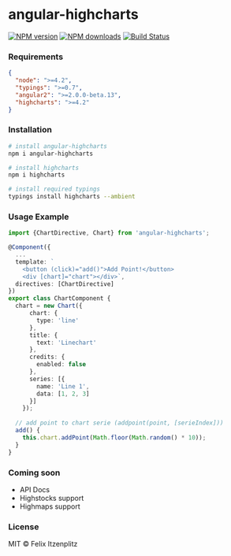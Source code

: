 # angular-highcharts

[![NPM version][npm-image]][npm-url]
[![NPM downloads][downloads-image]][downloads-url]
[![Build Status][build-image]][build-url]

### Requirements
```json
{
  "node": ">=4.2",
  "typings": ">=0.7",
  "angular2": ">=2.0.0-beta.13",
  "highcharts": ">=4.2"
}
```

### Installation
```bash
# install angular-highcharts
npm i angular-highcharts

# install highcharts
npm i highcharts

# install required typings
typings install highcharts --ambient
```

### Usage Example
```typescript
import {ChartDirective, Chart} from 'angular-highcharts';

@Component({
  ...
  template: `
    <button (click)="add()">Add Point!</button>
    <div [chart]="chart"></div>`,
  directives: [ChartDirective]
})
export class ChartComponent {
  chart = new Chart({
      chart: {
        type: 'line'
      },
      title: {
        text: 'Linechart'
      },
      credits: {
        enabled: false
      },
      series: [{
        name: 'Line 1',
        data: [1, 2, 3]
      }]
    });
  
  // add point to chart serie (addpoint(point, [serieIndex])) 
  add() {
    this.chart.addPoint(Math.floor(Math.random() * 10));
  }
}
```

### Coming soon
* API Docs
* Highstocks support
* Highmaps support

### License
MIT © Felix Itzenplitz

[npm-image]: https://img.shields.io/npm/v/angular-highcharts.svg
[npm-url]: https://npmjs.org/package/angular-highcharts
[downloads-image]: https://img.shields.io/npm/dt/angular-highcharts.svg
[downloads-url]: https://npmjs.org/package/angular-highcharts
[build-image]: https://travis-ci.org/cebor/angular-highcharts.svg?branch=master
[build-url]: https://travis-ci.org/cebor/angular-highcharts
